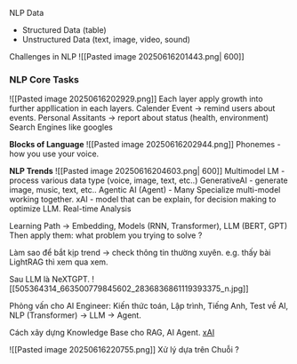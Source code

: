 NLP Data 
+ Structured Data (table) 
+ Unstructured Data (text, image, video, sound)

Challenges in NLP 
![[Pasted image 20250616201443.png| 600]]

### NLP Core Tasks
![[Pasted image 20250616202929.png]]
Each layer apply growth into further appllication in each layers. 
Calender Event -> remind users about events. 
Personal Assitants -> report about status (health, environment)
Search Engines like googles 

**Blocks of Language**
![[Pasted image 20250616202944.png]]
Phonemes - how you use your voice. 

**NLP Trends**
![[Pasted image 20250616204603.png| 600]]
Multimodel LM - process various data type (voice, image, text, etc..)
GenerativeAI - generate image, music, text, etc..
Agentic AI (Agent) - Many Specialize multi-model working together.
xAI - model that can be explain, for decision making to optimize LLM. 
Real-time Analysis 

Learning Path -> Embedding, Models (RNN, Transformer), LLM (BERT, GPT) 
	Then apply them: what problem you trying to solve ?

Làm sao để bắt kịp trend -> check thông tin thường xuyên. e.g. thấy bài LightRAG thì xem qua xem. 

Sau LLM là NeXTGPT. 
![[505364314_663500779845602_2836836861119393375_n.jpg]]


Phỏng vấn cho AI Engineer: 
	Kiến thức toán, Lập trình, Tiếng Anh, Test về AI, NLP (Transformer) -> LLM -> Agent. 

Cách xây dựng Knowledge Base cho RAG, AI Agent. 
[xAI](https://www.linkedin.com/pulse/roadmap-learning-explainable-ai-xai-esha-sabir-ysalf/)

![[Pasted image 20250616220755.png]]
Xử lý dựa trên Chuỗi ?

